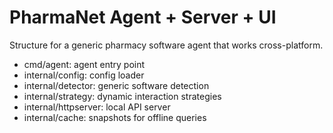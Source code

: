 # PharmaNet Agent + Server + UI

Structure for a generic pharmacy software agent that works cross-platform.

- cmd/agent: agent entry point
- internal/config: config loader
- internal/detector: generic software detection
- internal/strategy: dynamic interaction strategies
- internal/httpserver: local API server
- internal/cache: snapshots for offline queries
